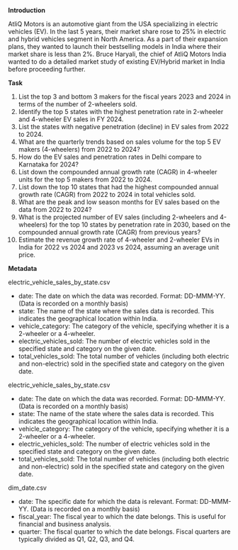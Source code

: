 **Introduction**

AtliQ Motors is an automotive giant from the USA specializing in electric vehicles (EV). In the last 5 years, their market share rose to 25% in electric and hybrid vehicles segment in North America. 
As a part of their expansion plans, they wanted to launch their bestselling models in India where their market share is less than 2%. 
Bruce Haryali, the chief of AtliQ Motors India wanted to do a detailed market study of existing EV/Hybrid market in India before proceeding further.


**Task**

1. List the top 3 and bottom 3 makers for the fiscal years 2023 and 2024 in terms of the number of 2-wheelers sold. 
2. Identify the top 5 states with the highest penetration rate in 2-wheeler and 4-wheeler EV sales in FY 2024. 
3. List the states with negative penetration (decline) in EV sales from 2022 to 2024. 
4. What are the quarterly trends based on sales volume for the top 5 EV makers (4-wheelers) from 2022 to 2024? 
5. How do the EV sales and penetration rates in Delhi compare to Karnataka for 2024? 
6. List down the compounded annual growth rate (CAGR) in 4-wheeler units for the top 5 makers from 2022 to 2024. 
7. List down the top 10 states that had the highest compounded annual growth rate (CAGR) from 2022 to 2024 in total vehicles sold. 
8. What are the peak and low season months for EV sales based on the data from 2022 to 2024? 
9. What is the projected number of EV sales (including 2-wheelers and 4-wheelers) for the top 10 states by penetration rate in 2030, based on the compounded annual growth rate (CAGR) from previous years? 
10. Estimate the revenue growth rate of 4-wheeler and 2-wheeler EVs in India for 2022 vs 2024 and 2023 vs 2024, assuming an average unit price.


**Metadata**

electric_vehicle_sales_by_state.csv

- date: The date on which the data was recorded. Format: DD-MMM-YY. (Data is recorded on a monthly basis)
- state: The name of the state where the sales data is recorded. This indicates the geographical location within India.
- vehicle_category: The category of the vehicle, specifying whether it is a 2-wheeler or a 4-wheeler.
- electric_vehicles_sold: The number of electric vehicles sold in the specified state and category on the given date.
- total_vehicles_sold: The total number of vehicles (including both electric and non-electric) sold in the specified state and category on the given date.

electric_vehicle_sales_by_state.csv

- date: The date on which the data was recorded. Format: DD-MMM-YY. (Data is recorded on a monthly basis)
- state: The name of the state where the sales data is recorded. This indicates the geographical location within India.
- vehicle_category: The category of the vehicle, specifying whether it is a 2-wheeler or a 4-wheeler.
- electric_vehicles_sold: The number of electric vehicles sold in the specified state and category on the given date.
- total_vehicles_sold: The total number of vehicles (including both electric and non-electric) sold in the specified state and category on the given date.

dim_date.csv

- date: The specific date for which the data is relevant. Format: DD-MMM-YY. (Data is recorded on a monthly basis)
- fiscal_year: The fiscal year to which the date belongs. This is useful for financial and business analysis.
- quarter: The fiscal quarter to which the date belongs. Fiscal quarters are typically divided as Q1, Q2, Q3, and Q4.
